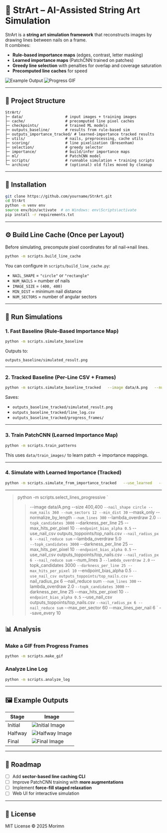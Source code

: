 # 🎨 StrArt – AI-Assisted String Art Simulation

StrArt is a **string art simulation framework** that reconstructs images by drawing lines between nails on a frame.  
It combines:
- **Rule-based importance maps** (edges, contrast, letter masking)
- **Learned importance maps** (PatchCNN trained on patches)
- **Greedy line selection** with penalties for overlap and coverage saturation
- **Precomputed line caches** for speed

![Example Output](docs/example_result.png)
![Progress GIF](docs/example_progress.gif)

---

## 📂 Project Structure

```
StrArt/
├─ data/                   # input images + training images
├─ cache/                  # precomputed line pixel caches
├─ checkpoints/            # trained ML models
├─ outputs_baseline/       # results from rule-based sim
├─ outputs_importance_tracked/ # learned-importance tracked results
├─ utils/                  # nails, preprocessing, cache utils
├─ scoring/                # line pixelization (Bresenham)
├─ selection/              # greedy selector
├─ importance/             # build/infer importance maps
├─ ml/                     # PatchCNN model
├─ scripts/                # runnable simulation + training scripts
└─ archive/                # (optional) old files moved by cleanup
```

---

## 🚀 Installation

```bash
git clone https://github.com/yourname/StrArt.git
cd StrArt
python -m venv env
source env/bin/activate  # on Windows: env\Scripts\activate
pip install -r requirements.txt
```

---

## ⚙️ Build Line Cache (Once per Layout)

Before simulating, precompute pixel coordinates for all nail→nail lines.

```bash
python -m scripts.build_line_cache
```

You can configure in `scripts/build_line_cache.py`:
- `NAIL_SHAPE` = `"circle"` or `"rectangle"`
- `NUM_NAILS` = number of nails
- `IMAGE_SIZE` = `(400, 400)`
- `MIN_DIST` = minimum nail distance
- `NUM_SECTORS` = number of angular sectors

---

## 🧵 Run Simulations

### 1. **Fast Baseline** (Rule-Based Importance Map)
```bash
python -m scripts.simulate_baseline
```
Outputs to:
```
outputs_baseline/simulated_result.png
```

---

### 2. **Tracked Baseline** (Per-Line CSV + Frames)
```bash
python -m scripts.simulate_baseline_tracked   --image data/A.png   --num_lines 300   --save_every 1
```
Saves:
- `outputs_baseline_tracked/simulated_result.png`
- `outputs_baseline_tracked/line_log.csv`
- `outputs_baseline_tracked/progress_frames/`

---

### 3. **Train PatchCNN** (Learned Importance Map)
```bash
python -m scripts.train_patterns
```
This uses `data/train_images/` to learn patch → importance mappings.

---

### 4. **Simulate with Learned Importance (Tracked)**
```bash
python -m scripts.simulate_from_importance_tracked   --use_learned   --ckpt checkpoints/pattern_cnn.pth   --num_lines 300   --save_every 1
```

---
> python -m scripts.select_lines_progressive `
>>   --image data/A.png --size 400,400 `
>>   --nail_shape circle --num_nails 360 --num_sectors 12 --min_dist 30 `
>>   --mask_only --normalize_by_length `
>>   --num_lines 300 `
>>   --lambda_overdraw 2.0 `
>>   --topk_candidates 3000 `
>>   --darkness_per_line 25 --max_hits_per_pixel 10 `
>>   --endpoint_bias_alpha 0.5 `
>>   --use_nail_csv outputs_toppoints/top_nails.csv `
>>   --nail_radius_px 6 --nail_reduce sum `
>>   --lambda_overdraw 5.0 `                     
>>   --topk_candidates 3000 `
>>   --darkness_per_line 25 --max_hits_per_pixel 10 `
>>   --endpoint_bias_alpha 0.5 `
>>   --use_nail_csv outputs_toppoints/top_nails.csv `
>>   --nail_radius_px 6 --nail_reduce sum `
>>   --num_lines 3 `
>>   --lambda_overdraw 2.0 `
>>   --topk_candidates 3000 `
>>   --darkness_per_line 25 --max_hits_per_pixel 10 `
>>   --endpoint_bias_alpha 0.5 `
>>   --use_nail_csv outputs_toppoints/top_nails.csv `
>>   --nail_radius_px 6 --nail_reduce sum `
>>   --num_lines 300 `
>>   --lambda_overdraw 2.0 `
>>   --topk_candidates 3000 `
>>   --darkness_per_line 25 --max_hits_per_pixel 10 `
>>   --endpoint_bias_alpha 0.5 `
>>   --use_nail_csv outputs_toppoints/top_nails.csv `
>>   --nail_radius_px 6 --nail_reduce sum `
>>   --max_per_sector 60 --max_lines_per_nail 6 `
>>   --save_every 10
## 📊 Analysis

### Make a GIF from Progress Frames
```bash
python -m scripts.make_gif
```

### Analyze Line Log
```bash
python -m scripts.analyze_log
```

---

## 🖼 Example Outputs

| Stage | Image |
|-------|-------|
| Initial | ![Initial Image](docs/example_initial.png) |
| Halfway | ![Halfway Image](docs/example_halfway.png) |
| Final | ![Final Image](docs/example_result.png) |

---

## 🔮 Roadmap
- [ ] Add **sector-based line caching CLI**
- [ ] Improve PatchCNN training with **more augmentations**
- [ ] Implement **force-fill staged relaxation**
- [ ] Web UI for interactive simulation

---

## 📜 License
MIT License © 2025 Morimn
